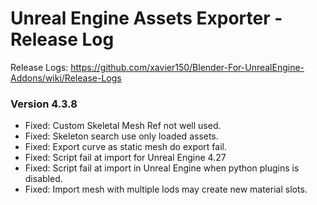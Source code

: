 # Unreal Engine Assets Exporter - Release Log
Release Logs: https://github.com/xavier150/Blender-For-UnrealEngine-Addons/wiki/Release-Logs

### Version 4.3.8

- Fixed: Custom Skeletal Mesh Ref not well used.
- Fixed: Skeleton search use only loaded assets.
- Fixed: Export curve as static mesh do export fail.
- Fixed: Script fail at import for Unreal Engine 4.27
- Fixed: Script fail at import in Unreal Engine when python plugins is disabled.
- Fixed: Import mesh with multiple lods may create new material slots.